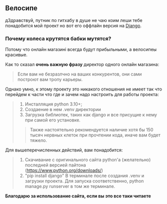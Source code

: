 <h2>Велосипе</h2>

дЗдравствуй, путник по гитхабу в душе не чаю коим леши тебе понадобится мой проект но вот его оффлайн версия на [Django](https://www.djangoproject.com/).

<h3>Почему колеса крутятся бабки мутятся?</h3>  

Потому что онлайн магазині всегда будут прибыльными, а велосипеы красивые.  
  
Как то сказал **очень важную фразу** директор одного онлайн магазина:


> Если вам не безразлчно на ваших конкурентов, они сами построют вам тропу карьеры.


Однако умно, к этому проекту это никакого отношения не имеет так что перейдем к части что где и зачем надо настроить для работы проекта:

> 1. Инсталляция python 3.10+;
> 2. Создаение в нем .venv директории
> 3. Загрузка библиотек, таких как django и все присущие к нему при самой его установке.
>> Также настоятельно рекомендуется наличие хотя бы 150 тысяч нервных клеток при прочтении кода, иначе вам будет тяжело.

Для вышеперечисленных действий, вам понадобится:

> 1. Скачивание с оригинального сайта python'a (желательно) последней версией пайтона (https://www.python.org/downloads/)
> 2. "pip install django" В терминале после создания .venv и загрузки проекта. Для запуска соответственно, python manage.py runserver в том же терминале.


<strong>Благодарю за использование сайта, если вы это все таки читаете</strong>

